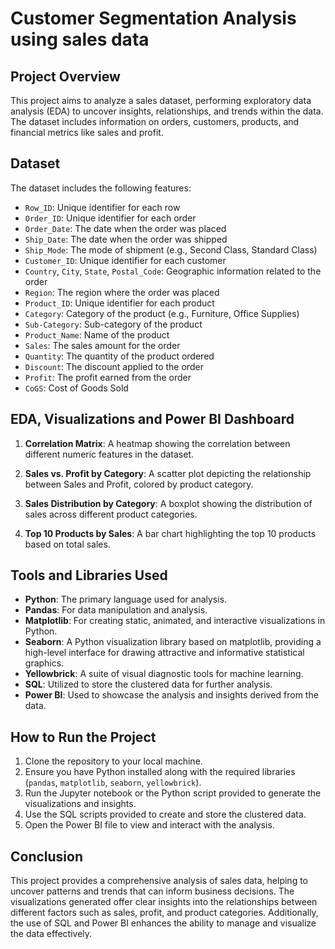 
# Customer Segmentation Analysis using sales data 

## Project Overview

This project aims to analyze a sales dataset, performing exploratory data analysis (EDA) to uncover insights, relationships, and trends within the data. The dataset includes information on orders, customers, products, and financial metrics like sales and profit.

## Dataset

The dataset includes the following features:
- `Row_ID`: Unique identifier for each row
- `Order_ID`: Unique identifier for each order
- `Order_Date`: The date when the order was placed
- `Ship_Date`: The date when the order was shipped
- `Ship_Mode`: The mode of shipment (e.g., Second Class, Standard Class)
- `Customer_ID`: Unique identifier for each customer
- `Country`, `City`, `State`, `Postal_Code`: Geographic information related to the order
- `Region`: The region where the order was placed
- `Product_ID`: Unique identifier for each product
- `Category`: Category of the product (e.g., Furniture, Office Supplies)
- `Sub-Category`: Sub-category of the product
- `Product_Name`: Name of the product
- `Sales`: The sales amount for the order
- `Quantity`: The quantity of the product ordered
- `Discount`: The discount applied to the order
- `Profit`: The profit earned from the order
- `CoGS`: Cost of Goods Sold

## EDA, Visualizations and Power BI Dashboard

1. **Correlation Matrix**: A heatmap showing the correlation between different numeric features in the dataset.

2. **Sales vs. Profit by Category**: A scatter plot depicting the relationship between Sales and Profit, colored by product category.

3. **Sales Distribution by Category**: A boxplot showing the distribution of sales across different product categories.
  
4. **Top 10 Products by Sales**: A bar chart highlighting the top 10 products based on total sales.

## Tools and Libraries Used

- **Python**: The primary language used for analysis.
- **Pandas**: For data manipulation and analysis.
- **Matplotlib**: For creating static, animated, and interactive visualizations in Python.
- **Seaborn**: A Python visualization library based on matplotlib, providing a high-level interface for drawing attractive and informative statistical graphics.
- **Yellowbrick**: A suite of visual diagnostic tools for machine learning.
- **SQL**: Utilized to store the clustered data for further analysis.
- **Power BI**: Used to showcase the analysis and insights derived from the data.

## How to Run the Project

1. Clone the repository to your local machine.
2. Ensure you have Python installed along with the required libraries (`pandas`, `matplotlib`, `seaborn`, `yellowbrick`).
3. Run the Jupyter notebook or the Python script provided to generate the visualizations and insights.
4. Use the SQL scripts provided to create and store the clustered data.
5. Open the Power BI file to view and interact with the analysis.

## Conclusion

This project provides a comprehensive analysis of sales data, helping to uncover patterns and trends that can inform business decisions. The visualizations generated offer clear insights into the relationships between different factors such as sales, profit, and product categories. Additionally, the use of SQL and Power BI enhances the ability to manage and visualize the data effectively.
